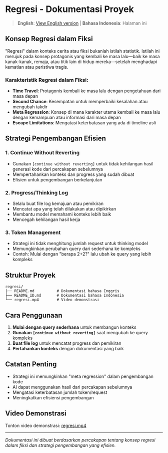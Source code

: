 # Regresi - Dokumentasi Proyek

> **English**: [View English version](README.md) | **Bahasa Indonesia**: Halaman ini

## Konsep Regresi dalam Fiksi

"Regresi" dalam konteks cerita atau fiksi bukanlah istilah statistik. Istilah ini merujuk pada konsep protagonis yang kembali ke masa lalu—baik ke masa kanak-kanak, remaja, atau titik lain di hidup mereka—setelah menghadapi kematian atau peristiwa tragis.

### Karakteristik Regresi dalam Fiksi:

- **Time Travel**: Protagonis kembali ke masa lalu dengan pengetahuan dari masa depan
- **Second Chance**: Kesempatan untuk memperbaiki kesalahan atau mengubah takdir
- **Meta Regression**: Konsep di mana karakter utama kembali ke masa lalu dengan kemampuan atau informasi dari masa depan
- **Escape Limitations**: Mengatasi keterbatasan yang ada di timeline asli

## Strategi Pengembangan Efisien

### 1. Continue Without Reverting

- Gunakan `[continue without reverting]` untuk tidak kehilangan hasil generasi kode dari percakapan sebelumnya
- Mempertahankan konteks dan progress yang sudah dibuat
- Efisien untuk pengembangan berkelanjutan

### 2. Progress/Thinking Log

- Selalu buat file log kemajuan atau pemikiran
- Mencatat apa yang telah dilakukan atau dipikirkan
- Membantu model memahami konteks lebih baik
- Mencegah kehilangan hasil kerja

### 3. Token Management

- Strategi ini tidak menghitung jumlah request untuk thinking model
- Memungkinkan perubahan query dari sederhana ke kompleks
- Contoh: Mulai dengan "berapa 2+2?" lalu ubah ke query yang lebih kompleks

## Struktur Proyek

```
regresi/
├── README.md          # Dokumentasi bahasa Inggris
├── README_ID.md       # Dokumentasi bahasa Indonesia
└── regresi.mp4        # Video demonstrasi
```

## Cara Penggunaan

1. **Mulai dengan query sederhana** untuk membangun konteks
2. **Gunakan `[continue without reverting]`** saat mengubah ke query kompleks
3. **Buat file log** untuk mencatat progress dan pemikiran
4. **Pertahankan konteks** dengan dokumentasi yang baik

## Catatan Penting

- Strategi ini memungkinkan "meta regression" dalam pengembangan kode
- AI dapat menggunakan hasil dari percakapan sebelumnya
- Mengatasi keterbatasan jumlah token/request
- Meningkatkan efisiensi pengembangan

## Video Demonstrasi

Tonton video demonstrasi: [regresi.mp4](regresi.mp4)

---

_Dokumentasi ini dibuat berdasarkan percakapan tentang konsep regresi dalam fiksi dan strategi pengembangan yang efisien._
